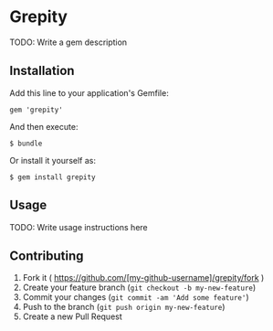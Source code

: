 # Grepity

TODO: Write a gem description

## Installation

Add this line to your application's Gemfile:

    gem 'grepity'

And then execute:

    $ bundle

Or install it yourself as:

    $ gem install grepity

## Usage

TODO: Write usage instructions here

## Contributing

1. Fork it ( https://github.com/[my-github-username]/grepity/fork )
2. Create your feature branch (`git checkout -b my-new-feature`)
3. Commit your changes (`git commit -am 'Add some feature'`)
4. Push to the branch (`git push origin my-new-feature`)
5. Create a new Pull Request
